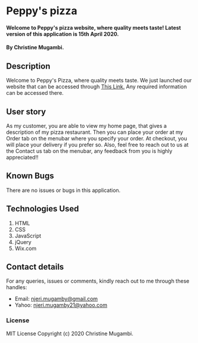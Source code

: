 # Peppy's pizza

#### Welcome to Peppy's pizza website, where quality meets taste! Latest version of this application is 15th April 2020.

#### By Christine Mugambi.

## Description

Welcome to Peppy's Pizza, where quality meets taste. We just launched our website that can be accessed through <a href="https://christine752.github.io/Peppy-s-pizza/">This Link.</a> Any required information can be accessed there.

## User story

As my customer, you are able to view my home page, that gives a description of my pizza restaurant. Then you can place your order at my Order tab on the menubar where you specify your order. At checkout, you will place your delivery if you prefer so. Also, feel free to reach out to us at the Contact us tab on the menubar, any feedback from you is highly appreciated!!

## Known Bugs

There are no issues or bugs in this application.

## Technologies Used

1. HTML
2. CSS
3. JavaScript
4. jQuery
5. Wix.com

## Contact details

For any queries, issues or comments, kindly reach out to me through these handles:

- Email: njeri.mugamby@gmail.com
- Yahoo: njeri.mugamby21@yahoo.com

### License

MIT License
Copyright (c) 2020 Christine Mugambi.
